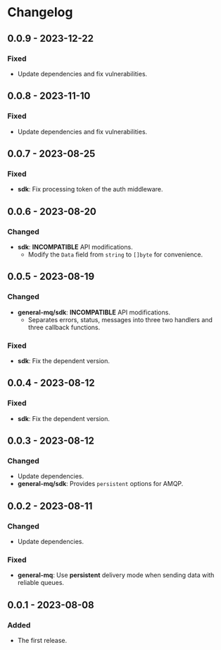 # Changelog

## 0.0.9 - 2023-12-22

### Fixed

- Update dependencies and fix vulnerabilities.

## 0.0.8 - 2023-11-10

### Fixed

- Update dependencies and fix vulnerabilities.

## 0.0.7 - 2023-08-25

### Fixed

- **sdk**: Fix processing token of the auth middleware.

## 0.0.6 - 2023-08-20

### Changed

- **sdk**: **INCOMPATIBLE** API modifications.
    - Modify the `Data` field from `string` to `[]byte` for convenience.

## 0.0.5 - 2023-08-19

### Changed

- **general-mq/sdk**: **INCOMPATIBLE** API modifications.
    - Separates errors, status, messages into three two handlers and three callback functions.

### Fixed

- **sdk**: Fix the dependent version.

## 0.0.4 - 2023-08-12

### Fixed

- **sdk**: Fix the dependent version.

## 0.0.3 - 2023-08-12

### Changed

- Update dependencies.
- **general-mq/sdk**: Provides `persistent` options for AMQP.

## 0.0.2 - 2023-08-11

### Changed

- Update dependencies.

### Fixed

- **general-mq**: Use **persistent** delivery mode when sending data with reliable queues.

## 0.0.1 - 2023-08-08

### Added

- The first release.
